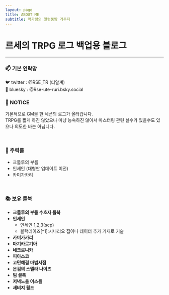 ```yaml
---
layout: page
title: ABOUT ME
subtitle: 막가렁의 얼렁뚱땅 거주지
---
```


# 르세의 TRPG 로그 백업용 블로그
***

### 📫 기본 연락망 
🐦 twitter : @RSE_TR (티알계) <br>
🩵 bluesky : @Rse-ute-ruri.bsky.social
<br>

### 📌 NOTICE
기본적으로 GM을 한 세션의 로그가 올라갑니다. <br>
TRPG를 짧게 하진 않았으나 마냥 능숙하진 않아서 마스터링 관련 실수가 있을수도 있으나 의도한 바는 아닙니다.

<br>

### 🎲 주력룰
- 크툴루의 부름
- 인세인 (대형판 업데이트 이전)
- 카미가카리

<br>


### 📚 보유 룰북
- **크툴루의 부름 수호자 룰북**
- **인세인**
    - 인세인 1,2,3(scp)
    - 블랙데이즈[^1]:시나리오 집이나 데이터 추가 기재로 기술
- **카미가카리**
- **마기카로기아**
- **네크로니카**
- **피아스코**
- **고민해결 마법서점**
- **은검의 스텔라 나이츠**
- **팀 셜록**
- **저녁노을 어스름**
- **새비지 월드**
